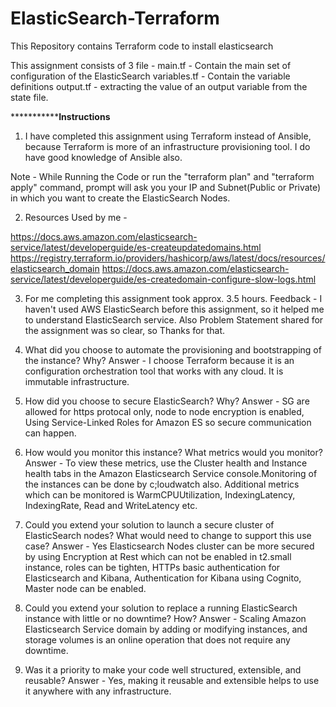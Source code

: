 # ElasticSearch-Terraform
This Repository contains Terraform code to install elasticsearch

This assignment consists of 3 file - 
main.tf - Contain the main set of configuration of the ElasticSearch
variables.tf - Contain the variable definitions
output.tf - extracting the value of an output variable from the state file.


*************************************************************************************Instructions**************************************************************************
1. I have completed this assignment using Terraform instead of Ansible, because Terraform is more of an infrastructure provisioning tool. I do have good knowledge of Ansible also.

Note - While Running the Code or run the "terraform plan" and "terraform apply" command, prompt will ask you your IP and Subnet(Public or Private) in which you want to create the ElasticSearch Nodes.


2. Resources Used by me -

https://docs.aws.amazon.com/elasticsearch-service/latest/developerguide/es-createupdatedomains.html
https://registry.terraform.io/providers/hashicorp/aws/latest/docs/resources/elasticsearch_domain
https://docs.aws.amazon.com/elasticsearch-service/latest/developerguide/es-createdomain-configure-slow-logs.html

3. For me completing this assignment took approx. 3.5 hours.
Feedback - I haven't used AWS ElasticSearch before this assignment, so it helped me to understand ElasticSearch service. Also Problem Statement shared for the assignment was so clear, so Thanks for that.


1. What did you choose to automate the provisioning and bootstrapping of the instance? Why? 
Answer - I choose Terraform because it is an configuration orchestration tool that works with any cloud. It is immutable infrastructure.

2. How did you choose to secure ElasticSearch? Why?
Answer - SG are allowed for https protocal only, node to node encryption is enabled, Using Service-Linked Roles for Amazon ES so secure communication can happen.

3. How would you monitor this instance? What metrics would you monitor?
Answer - To view these metrics, use the Cluster health and Instance health tabs in the Amazon Elasticsearch Service console.Monitoring of the instances can be done by c;loudwatch also.
 Additional metrics which can be monitored is WarmCPUUtilization, IndexingLatency, IndexingRate, Read and WriteLatency etc.
 
4. Could you extend your solution to launch a secure cluster of ElasticSearch nodes? What
would need to change to support this use case?
Answer - Yes Elasticsearch Nodes cluster can be more secured by using Encryption at Rest which can not be enabled in t2.small instance, roles can be tighten, HTTPs basic authentication for Elasticsearch and Kibana, Authentication for Kibana using Cognito, Master node can be enabled.

5. Could you extend your solution to replace a running ElasticSearch instance with little or no
downtime? How?
Answer - Scaling Amazon Elasticsearch Service domain by adding or modifying instances, and storage volumes is an online operation that does not require any downtime.

6. Was it a priority to make your code well structured, extensible, and reusable?
Answer - Yes, making it reusable and extensible helps to use it anywhere with any infrastructure.


